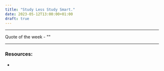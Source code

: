 ```yaml
---
title: "Study Less Study Smart."
date: 2023-05-12T13:00:00+01:00
draft: true
---
```


---

Quote of the week - ""

---

### Resources:

- []()
